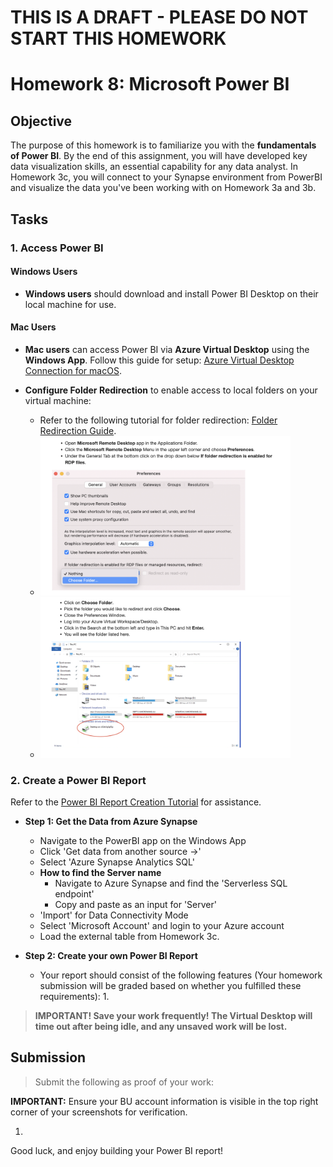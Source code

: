 # THIS IS A DRAFT - PLEASE DO NOT START THIS HOMEWORK

# Homework 8: Microsoft Power BI

## Objective
The purpose of this homework is to familiarize you with the **fundamentals of Power BI**. By the end of this assignment, you will have developed key data visualization skills, an essential capability for any data analyst.
In Homework 3c, you will connect to your Synapse environment from PowerBI and visualize the data you've been working with on Homework 3a and 3b.

## Tasks

### 1. Access Power BI
#### Windows Users
- **Windows users** should download and install Power BI Desktop on their local machine for use.

#### Mac Users
- **Mac users** can access Power BI via **Azure Virtual Desktop** using the **Windows App**. Follow this guide for setup: [Azure Virtual Desktop Connection for macOS](https://learn.microsoft.com/en-us/windows-app/get-started-connect-devices-desktops-apps).

- **Configure Folder Redirection** to enable access to local folders on your virtual machine:
  - Refer to the following tutorial for folder redirection: [Folder Redirection Guide](https://bowdoin.teamdynamix.com/TDClient/1814/Portal/KB/ArticleDet?ID=132977).
   - <img src="../../images/hw3c/1.png" alt="Screenshot" width="400">
   - <img src="../../images/hw3c/2.png" alt="Screenshot" width="400">

### 2. Create a Power BI Report
Refer to the [Power BI Report Creation Tutorial](https://learn.microsoft.com/en-us/power-bi/create-reports/desktop-dimensional-model-report) for assistance.

- **Step 1: Get the Data from Azure Synapse**
  - Navigate to the PowerBI app on the Windows App
  - Click 'Get data from another source ->'
  - Select 'Azure Synapse Analytics SQL'
  - **How to find the Server name**
    - Navigate to Azure Synapse and find the 'Serverless SQL endpoint'
    - Copy and paste as an input for 'Server'
  - 'Import' for Data Connectivity Mode
  - Select 'Microsoft Account' and login to your Azure account
  - Load the external table from Homework 3c.

- **Step 2: Create your own Power BI Report**
  - Your report should consist of the following features (Your homework submission will be graded based on whether you fulfilled these requirements):
    1.

> **IMPORTANT! Save your work frequently! The Virtual Desktop will time out after being idle, and any unsaved work will be lost.**


## Submission

> Submit the following as proof of your work:

**IMPORTANT:** Ensure your BU account information is visible in the top right corner of your screenshots for verification.

1. 

Good luck, and enjoy building your Power BI report!
